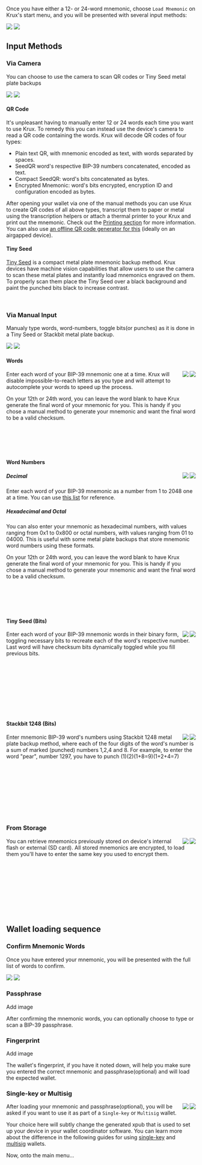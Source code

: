 Once you have either a 12- or 24-word mnemonic, choose `Load Mnemonic` on Krux's start menu, and you will be presented with several input methods:

<img src="../../img/maixpy_m5stickv/load-mnemonic-options-125.png">
<img src="../../img/maixpy_amigo_tft/load-mnemonic-options-150.png">

## Input Methods
### Via Camera

You can choose to use the camera to scan QR codes or Tiny Seed metal plate backups

<img src="../../img/maixpy_m5stickv/load-mnemonic-camera-options-125.png">
<img src="../../img/maixpy_amigo_tft/load-mnemonic-camera-options-150.png">

#### QR Code

It's unpleasant having to manually enter 12 or 24 words each time you want to use Krux. To remedy this you can instead use the device's camera to read a QR code containing the words. Krux will decode QR codes of four types:
- Plain text QR, with mnemonic encoded as text, with words separated by spaces.
- SeedQR word's respective BIP-39 numbers concatenated, encoded as text.
- Compact SeedQR: word's bits concatenated as bytes.
- Encrypted Mnemonic: word's bits encrypted, encryption ID and configuration encoded as bytes.

After opening your wallet via one of the manual methods you can use Krux to create QR codes of all above types, transcript them to paper or metal using the transcription helpers or attach a thermal printer to your Krux and print out the mnemonic. Check out the [Printing section](../printing) for more information.
You can also use [an offline QR code generator for this](https://iancoleman.io/bip39/) (ideally on an airgapped device).

#### Tiny Seed

[Tiny Seed](https://tinyseed.io/) is a compact metal plate mnemonic backup method.
Krux devices have machine vision capabilities that allow users to use the camera to scan these metal plates and instantly load mnemonics engraved on them. To properly scan them place the Tiny Seed over a black background and paint the punched bits black to increase contrast.

<br>

### Via Manual Input

Manualy type words, word-numbers, toggle bits(or punches) as it is done in a Tiny Seed or Stackbit metal plate backup.

<img src="../../img/maixpy_m5stickv/load-mnemonic-manual-options-125.png">
<img src="../../img/maixpy_amigo_tft/load-mnemonic-manual-options-150.png">

<br>

#### Words
<img src="../../img/maixpy_m5stickv/load-mnemonic-via-text-word-1-125.png" align="right">
<img src="../../img/maixpy_amigo_tft/load-mnemonic-via-text-word-1-150.png" align="right">

Enter each word of your BIP-39 mnemonic one at a time. Krux will disable impossible-to-reach letters as you type and will attempt to autocomplete your words to speed up the process.

On your 12th or 24th word, you can leave the word blank to have Krux generate the final word of your mnemonic for you. This is handy if you chose a manual method to generate your mnemonic and want the final word to be a valid checksum.

<br><br><br><br>

#### Word Numbers

<img src="../../img/maixpy_m5stickv/load-mnemonic-via-numbers-word-1-125.png" align="right">
<img src="../../img/maixpy_amigo_tft/load-mnemonic-via-numbers-word-1-150.png" align="right">

##### Decimal

Enter each word of your BIP-39 mnemonic as a number from 1 to 2048 one at a time. You can use [this list](https://github.com/bitcoin/bips/blob/master/bip-0039/english.txt) for reference.
##### Hexadecimal and Octal

You can also enter your mnemonic as hexadecimal numbers, with values ranging from 0x1 to 0x800 or octal numbers, with values ranging from 01 to 04000. This is useful with some metal plate backups that store mnemonic word numbers using these formats.

On your 12th or 24th word, you can leave the word blank to have Krux generate the final word of your mnemonic for you. This is handy if you chose a manual method to generate your mnemonic and want the final word to be a valid checksum.

<br><br><br><br>

#### Tiny Seed (Bits)

<img src="../../img/maixpy_m5stickv/load-mnemonic-via-tinyseed-filled-125.png" align="right">
<img src="../../img/maixpy_amigo_tft/load-mnemonic-via-tinyseed-filled-150.png" align="right">

Enter each word of your BIP-39 mnemonic words in their binary form, toggling necessary bits to recreate each of the word's respective number. Last word will have checksum bits dynamically toggled while you fill previous bits.

<br><br><br><br>
<br><br><br><br>

#### Stackbit 1248 (Bits)

<img src="../../img/maixpy_m5stickv/load-mnemonic-via-stackbit-filled-125.png" align="right">
<img src="../../img/maixpy_amigo_tft/load-mnemonic-via-stackbit-filled-150.png" align="right">

Enter mnemonic BIP-39 word's numbers using Stackbit 1248 metal plate backup method, where each of the four digits of the word's number is a sum of marked (punched) numbers 1,2,4 and 8. For example, to enter the word "pear", number 1297, you have to punch (1)(2)(1+8=9)(1+2+4=7)

<br><br><br><br>
<br><br><br><br>

### From Storage

<img src="../../img/maixpy_m5stickv/load-mnemonic-storage-options-125.png" align="right">
<img src="../../img/maixpy_amigo_tft/load-mnemonic-storage-options-150.png" align="right">

You can retrieve mnemonics previously stored on device's internal flash or external (SD card). All stored mnemonics are encrypted, to load them you'll have to enter the same key you used to encrypt them.

<br><br><br><br>
<br><br><br><br>

## Wallet loading sequence

### Confirm Mnemonic Words

Once you have entered your mnemonic, you will be presented with the full list of words to confirm.

<img src="../../img/maixpy_m5stickv/load-mnemonic-via-qr-mnemonic-125.png">
<img src="../../img/maixpy_amigo_tft/load-mnemonic-via-qr-mnemonic-150.png">

### Passphrase

Add image

After confirming the mnemonic words, you can optionally choose to type or scan a BIP-39 passphrase.

### Fingerprint

Add image

The wallet's fingerprint, if you have it noted down, will help you make sure you entered the correct mnemonic and passphrase(optional) and will load the expected wallet.

### Single-key or Multisig

<img src="../../img/maixpy_m5stickv/wallet-type-options-125.png" align="right">
<img src="../../img/maixpy_amigo_tft/wallet-type-options-150.png" align="right">

After loading your mnemonic and passphrase(optional), you will be asked if you want to use it as part of a `Single-key` or `Multisig` wallet.

Your choice here will subtly change the generated xpub that is used to set up your device in your wallet coordinator software. You can learn more about the difference in the following guides for using [single-key](../using-a-single-key-wallet) and [multisig](../using-a-multisig-wallet) wallets.

Now, onto the main menu...